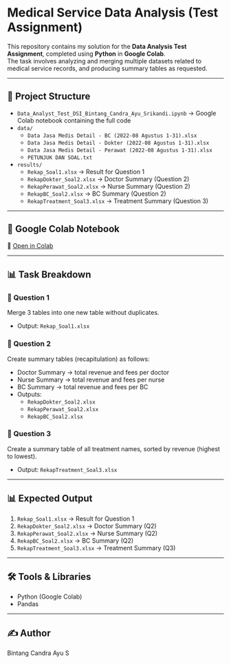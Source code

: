 # Medical Service Data Analysis (Test Assignment)

This repository contains my solution for the **Data Analysis Test Assignment**, completed using **Python** in **Google Colab**.  
The task involves analyzing and merging multiple datasets related to medical service records, and producing summary tables as requested.

---

## 📂 Project Structure
- `Data_Analyst_Test_DSI_Bintang_Candra_Ayu_Srikandi.ipynb` → Google Colab notebook containing the full code
- `data/`
  - `Data Jasa Medis Detail - BC (2022-08 Agustus 1-31).xlsx`
  - `Data Jasa Medis Detail - Dokter (2022-08 Agustus 1-31).xlsx`
  - `Data Jasa Medis Detail - Perawat (2022-08 Agustus 1-31).xlsx`
  - `PETUNJUK DAN SOAL.txt  `
- `results/`
  - `Rekap_Soal1.xlsx` → Result for Question 1  
  - `RekapDokter_Soal2.xlsx` → Doctor Summary (Question 2)  
  - `RekapPerawat_Soal2.xlsx` → Nurse Summary (Question 2)  
  - `RekapBC_Soal2.xlsx` → BC Summary (Question 2)  
  - `RekapTreatment_Soal3.xlsx` → Treatment Summary (Question 3)  

---

## 📎 Google Colab Notebook
🔗 [Open in Colab](https://colab.research.google.com/drive/1ivEAD1ilVEDuaudXRn6Kux2ldJLBtyj1?usp=sharing)

---

## 📊 Task Breakdown

### 🔹 Question 1
Merge 3 tables into one new table without duplicates.  
- Output: `Rekap_Soal1.xlsx`

### 🔹 Question 2
Create summary tables (recapitulation) as follows:
- Doctor Summary → total revenue and fees per doctor  
- Nurse Summary → total revenue and fees per nurse  
- BC Summary → total revenue and fees per BC  
- Outputs:  
  - `RekapDokter_Soal2.xlsx`  
  - `RekapPerawat_Soal2.xlsx`  
  - `RekapBC_Soal2.xlsx`

### 🔹 Question 3
Create a summary table of all treatment names, sorted by revenue (highest to lowest).  
- Output: `RekapTreatment_Soal3.xlsx`

---

## 📊 Expected Output
1. `Rekap_Soal1.xlsx` → Result for Question 1  
2. `RekapDokter_Soal2.xlsx` → Doctor Summary (Q2)  
3. `RekapPerawat_Soal2.xlsx` → Nurse Summary (Q2)  
4. `RekapBC_Soal2.xlsx` → BC Summary (Q2)  
5. `RekapTreatment_Soal3.xlsx` → Treatment Summary (Q3)  

---

## 🛠️ Tools & Libraries
- Python (Google Colab)  
- Pandas  

---

## ✍️ Author
Bintang Candra Ayu S
